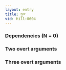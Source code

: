 ```yaml
---
layout: entry
title: ཉུལ་
vid: Hill:0604
---
```

### Dependencies (N = 0)


### Two overt arguments


### Three overt arguments
